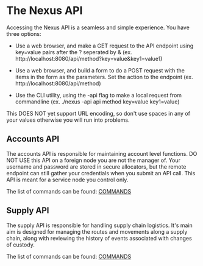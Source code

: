 # The Nexus API

Accessing the Nexus API is a seamless and simple experience. You have three options:

* Use a web browser, and make a GET request to the API endpoint using key=value pairs after the ? seperated by & (ex. http://localhost:8080/api/method?key=value&key1=value1)

* Use a web browser, and build a form to do a POST request with the items in the form as the parameters. Set the action to the endpoint (ex. http://localhost:8080/api/method)

* Use the CLI utility, using the -api flag to make a local request from commandline (ex. ./nexus -api api method key=value key1=value)

This DOES NOT yet support URL encoding, so don't use spaces in any of your values otherwise you will run into problems.


## Accounts API

The accounts API is responsible for maintaining account level functions. DO NOT USE this API on a foreign node you are not the manager of. Your username and password are stored in secure allocators, but the remote endpoint can still gather your credentials when you submit an API call. This API is meant for a service node you control only.

The list of commands can be found:
[COMMANDS](API/ACCOUNTS.MD)


## Supply API

The supply API is responsible for handling supply chain logistics. It's main aim is designed for managing the routes and movements along a supply chain, along with reviewing the history of events associated with changes of custody.

The list of commands can be found:
[COMMANDS](API/SUPPLY.MD)
